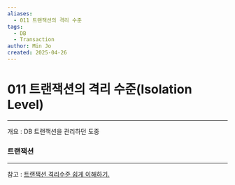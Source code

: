```yaml
---
aliases:
  - 011 트랜잭션의 격리 수준
tags:
  - DB
  - Transaction
author: Min Jo
created: 2025-04-26
---
```


# 011 트랜잭션의 격리 수준(Isolation Level)
----
개요 : DB 트랜잭션을 관리하던 도중  


### 트랜잭션 









----
참고 : [트랜잭션 격리수준 쉽게 이해하기.](https://mangkyu.tistory.com/299)

